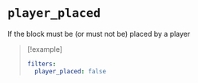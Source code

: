 # `player_placed`

If the block must be (or must not be) placed by a player

> [!example]
> ```yaml
> filters:
>   player_placed: false
> ```

